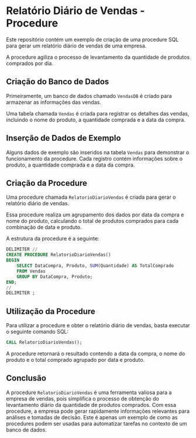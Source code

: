 # Relatório Diário de Vendas - Procedure

Este repositório contém um exemplo de criação de uma procedure SQL para gerar um relatório diário de vendas de uma empresa. 

A procedure agiliza o processo de levantamento da quantidade de produtos comprados por dia.

## Criação do Banco de Dados

Primeiramente, um banco de dados chamado `VendasDB` é criado para armazenar as informações das vendas.

Uma tabela chamada `Vendas` é criada para registrar os detalhes das vendas, incluindo o nome do produto, a quantidade comprada e a data da compra.

## Inserção de Dados de Exemplo

Alguns dados de exemplo são inseridos na tabela `Vendas` para demonstrar o funcionamento da procedure. 
Cada registro contém informações sobre o produto, a quantidade comprada e a data da compra.

## Criação da Procedure

Uma procedure chamada `RelatorioDiarioVendas` é criada para gerar o relatório diário de vendas. 

Essa procedure realiza um agrupamento dos dados por data da compra e nome do produto, calculando o total de produtos comprados para cada combinação de data e produto.

A estrutura da procedure é a seguinte:

```sql
DELIMITER //
CREATE PROCEDURE RelatorioDiarioVendas()
BEGIN
    SELECT DataCompra, Produto, SUM(Quantidade) AS TotalComprado
    FROM Vendas
    GROUP BY DataCompra, Produto;
END;
//
DELIMITER ;
```

## Utilização da Procedure

Para utilizar a procedure e obter o relatório diário de vendas, basta executar o seguinte comando SQL:

```sql
CALL RelatorioDiarioVendas();
```

A procedure retornará o resultado contendo a data da compra, o nome do produto e o total comprado agrupado por data e produto.

## Conclusão

A procedure `RelatorioDiarioVendas` é uma ferramenta valiosa para a empresa de vendas, pois simplifica o processo de obtenção do levantamento diário da quantidade de produtos comprados. Com essa procedure, a empresa pode gerar rapidamente informações relevantes para análises e tomadas de decisão. 
Este é apenas um exemplo de como as procedures podem ser usadas para automatizar tarefas no contexto de um banco de dados.
